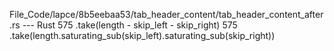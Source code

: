File_Code/lapce/8b5eebaa53/tab_header_content/tab_header_content_after.rs --- Rust
575                 .take(length - skip_left - skip_right)                                                                                                   575                 .take(length.saturating_sub(skip_left).saturating_sub(skip_right))

